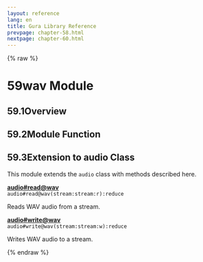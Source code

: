 ```yaml
---
layout: reference
lang: en
title: Gura Library Reference
prevpage: chapter-58.html
nextpage: chapter-60.html
---
```

{% raw %}
<h1><span class="caption-index-1">59</span>wav Module</h1>
<h2><span class="caption-index-2">59.1</span><a name="anchor-59-1"></a>Overview</h2>
<h2><span class="caption-index-2">59.2</span><a name="anchor-59-2"></a>Module Function</h2>
<h2><span class="caption-index-2">59.3</span><a name="anchor-59-3"></a>Extension to audio Class</h2>
<p>
This module extends the <code class="highlighter-rouge">audio</code> class with methods described here.
</p>
<p>
<div><strong style="text-decoration:underline">audio#read@wav</strong></div>
<div style="margin-bottom:1em"><code>audio#read@wav(stream:stream:r):reduce</code></div>
Reads WAV audio from a stream.
</p>
<p>
<div><strong style="text-decoration:underline">audio#write@wav</strong></div>
<div style="margin-bottom:1em"><code>audio#write@wav(stream:stream:w):reduce</code></div>
Writes WAV audio to a stream.
</p>
<p />

{% endraw %}
